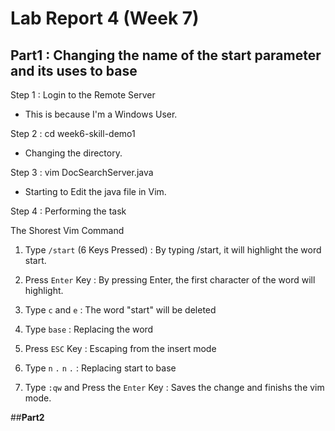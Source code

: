 # __Lab Report 4 (Week 7)__

## __Part1__ : Changing the name of the __start__ parameter and its uses to __base__

Step 1 : Login to the Remote Server
- This is because I'm a Windows User.

Step 2 : cd week6-skill-demo1
- Changing the directory.

Step 3 : vim DocSearchServer.java
- Starting to Edit the java file in Vim.

Step 4 : Performing the task

The Shorest Vim Command

1. Type `/start` (6 Keys Pressed) : By typing /start, it will highlight the word start.

2. Press `Enter` Key : By pressing Enter, the first character of the word will highlight.

3. Type `c` and `e` : The word "start" will be deleted

4. Type `base` : Replacing the word

5. Press `ESC` Key : Escaping from the insert mode

6. Type `n` `.` `n` `.` : Replacing start to base

7. Type `:qw` and Press the `Enter` Key : Saves the change and finishs the vim mode.



##__Part2__
